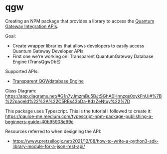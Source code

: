 # qgw

Creating an NPM package that provides a library to access the [Quantum Gateway Integration APIs](https://www.quantumgateway.com/developer.php).

Goal:

- Create wrapper libraries that allows developers to easily access Quantum Gateway Developer APIs.
- First one we're working on: Transparent QuantumGateway Database Engine (TransQgwDbE)

Supported APIs:

- [Transparent QGWdatabase Engine](https://www.quantumgateway.com/view_developer.php?Cat1=3)

Class Diagram:
https://app.diagrams.net/#G1n7yJmzmBu5BJtSGhA0Hnnzqs0xykFnUi#%7B%22pageId%22%3A%22C5RBs43oDa-KdzZeNtuy%22%7D

This package uses Typescript. This is the tutorial I followed to create it:
https://pauloe-me.medium.com/typescript-npm-package-publishing-a-beginners-guide-40b95908e69c

Resources referred to when designing the API:

- https://www.pretzellogix.net/2021/12/08/how-to-write-a-python3-sdk-library-module-for-a-json-rest-api/

